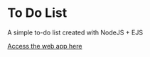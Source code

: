# To Do List
A simple to-do list created with NodeJS + EJS

[Access the web app here](https://todolist-apro.herokuapp.com/)
